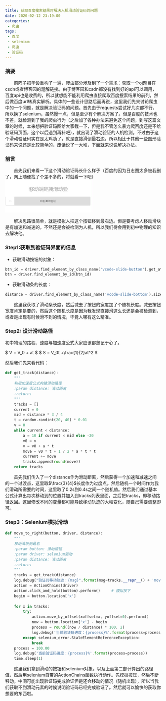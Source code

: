```yaml
---
title: 获取百度搜索结果时解决人机滑动验证码的问题
date: 2020-02-12 23:19:00
categories: 
 - 爬虫
tags:
 - 百度
 - selenium
 - 爬虫
 - 验证码
---
```


### 摘要

&ensp;&ensp;&ensp;&ensp;前阵子把毕设重构了一遍，爬虫部分涉及到了一个需求：获取一个oj题目在csdn或者博客园的题解链接。由于博客园和csdn都没有找到好的api可以调用，百度api也是收费的，所以就想能不能利用爬虫直接爬取百度搜索结果的前列，然后做百度url转真实解析。具体的一些设计思路后面再说，这里我们先来讨论爬虫中的一个问题，就是解决验证码的问题。首先由于requests尝试好几次都不行，所以换了selenium，虽然慢一点，但是至少有个解决方案了。但是百度的技术也不差，就检测到了我的爬虫行为（之后加了各种办法来避免这个问题，到写这篇文章的时候，本来想把验证码图给大家截一下，但是我不管怎么暴力爬百度还是不给验证码页面，这个以后遇到再补吧），就出现了滑动验证的人机检测。不过由于这个滑动验证码实在是太鸡肋了，就是直接滑倒最右边，所以相比于其他一些图形验证码来说还是比较简单的，废话说了一大堆，下面就来说说解决办法。 

<!-- more -->

### 前言

&ensp;&ensp;&ensp;&ensp;首先我们来看一下这个滑动验证码长什么样子（百度的因为日志图太多被我删了，网上随便找了个差不多的，将就看一下吧） 
![](/resources/images/2020-02-12/verify_code.png)

&ensp;&ensp;&ensp;&ensp;解决思路很简单，就是模拟人把这个按钮移到最右边。但是要考虑人移动滑块是有加速和减速的，不然还是会被检测为人机，所以我们待会用到初中物理的知识去解决他。 

### Step1:获取到验证码界面的信息

- 获取滑动按钮的对象： 

```python
btn_id = driver.find_element_by_class_name('vcode-slide-button').get_attribute('id')
btn = driver.find_element_by_id(btn_id)
```

- 获取滑动条的长度：

```python
distance = driver.find_element_by_class_name('vcode-slide-bottom').size['width'] - btn.size['width'] + random.randint(0, 4)
```

&ensp;&ensp;&ensp;&ensp;这里我获取了滑动条长度，然后减去了按钮的宽度加了个随机长度。减去按钮宽度肯定是要的，然后这个随机长度是因为我发现直接滑这么长还是会被检测到，或者是出现有时候滑不到的情况，毕竟人哪有这么精准。

### Step2: 设计滑动路径

初中物理的路程、速度与加速度公式大家应该都熟记于心了。 

$ V = V_0 + at $ 
$ S = V_0t +\frac{1}{2}at^2 $

然后我们先来看代码： 

```python
def get_track(distance):
    """
    利用加速度公式构建滑动路径
    :param distance: 滑动距离
    :return:
    """
    tracks = []
    current = 0
    mid = distance * 3 / 4
    t = random.randint(20, 40) * 0.01
    v = 0
    while current < distance:
        a = 10 if current < mid else -20
        v0 = v
        v = v0 + a * t
        move = v0 * t + 1 / 2 * a * t * t
        current += move
        tracks.append(round(move))
    return tracks
```

&ensp;&ensp;&ensp;&ensp;首先我们传入了一个distance作为滑动距离，然后获得一个加速和减速之间的一个过渡点，这里取$\frac{3}{4}$长度作为过度点。然后随机一个时间作为我们滑动所需要的时间，这里取了0.2s到0.4s之间一个随机值。然后我们通过基本公式计算出每次移动到的位置并加入到tracks列表里面，之后把tracks，即移动路径返回。这里修改不同的变量都可能导致移动轨迹的大幅变化，随自己需要调整即可。 



### Step3：Selenium模拟滑动

```python
def move_to_right(button, driver, distance):
    """
    移动滑块到最右
    :param button: 滑动按钮
    :param driver: selenium驱动
    :param distance: 滑动距离
    :return:
    """
    tracks = get_track(distance)
    log.debug("验证码移动轨迹：{msg}".format(msg=tracks.__repr__() + 'moving...'))
    action = ActionChains(driver)
    action.click_and_hold(button).perform()     # 模拟按下
    begin = button.location['x']

    for x in tracks:
        try:
            action.move_by_offset(xoffset=x, yoffset=0).perform()       # 模拟移动
            now = button.location['x'] - begin
            process = round((now / distance) * 100, 2)
            log.debug('当前验证码进度：{process}%'.format(process=process))
        except selenium_error.StaleElementReferenceException:
            break
    process = 100.00
    log.debug('当前验证码进度：{process}%'.format(process=process))
    time.sleep(1)
```

&ensp;&ensp;&ensp;&ensp;这里我们拿到滑动的按钮和selenium对象，以及上面第二部计算出的路径值，然后用selenium自带的ActionChains函数执行动作。先模拟按压，然后不断移动。中间可能出现验证码完成验证但是还会移动的情况（随机出现），所以当我们获取不到滑动元素的时候说明验证码已经完成验证了。然后就可以愉快的获取你想要的东西啦。 
